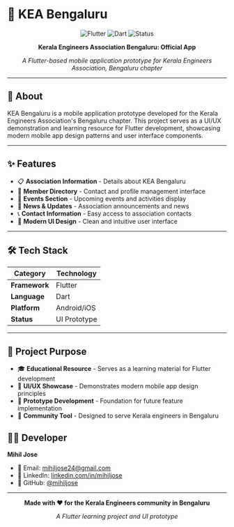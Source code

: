 # 🏢 KEA Bengaluru

<div align="center">

![Flutter](https://img.shields.io/badge/Flutter-02569B?style=for-the-badge&logo=flutter&logoColor=white)
![Dart](https://img.shields.io/badge/dart-%230175C2.svg?style=for-the-badge&logo=dart&logoColor=white)
![Status](https://img.shields.io/badge/Status-UI_Prototype-yellow?style=for-the-badge)

**Kerala Engineers Association Bengaluru: Official App**

*A Flutter-based mobile application prototype for Kerala Engineers Association, Bengaluru chapter*

</div>

---

## 📱 About

KEA Bengaluru is a mobile application prototype developed for the Kerala Engineers Association's Bengaluru chapter. This project serves as a UI/UX demonstration and learning resource for Flutter development, showcasing modern mobile app design patterns and user interface components.

---

## ✨ Features

- 📋 **Association Information** - Details about KEA Bengaluru
- 👥 **Member Directory** - Contact and profile management interface
- 📅 **Events Section** - Upcoming events and activities display
- 📰 **News & Updates** - Association announcements and news
- 📞 **Contact Information** - Easy access to association contacts
- 🎨 **Modern UI Design** - Clean and intuitive user interface

---

## 🛠️ Tech Stack

| Category | Technology |
|----------|------------|
| **Framework** | Flutter |
| **Language** | Dart |
| **Platform** | Android/iOS |
| **Status** | UI Prototype |

---

## 🎯 Project Purpose

- 🎓 **Educational Resource** - Serves as a learning material for Flutter development
- 🎨 **UI/UX Showcase** - Demonstrates modern mobile app design principles
- 📱 **Prototype Development** - Foundation for future feature implementation
- 🤝 **Community Tool** - Designed to serve Kerala engineers in Bengaluru




## 👨‍💻 Developer

**Mihil Jose**
- 📧 Email: mihiljose24@gmail.com
- 🔗 LinkedIn: [linkedin.com/in/mihiljose](https://linkedin.com/in/mihiljose)
- 🐙 GitHub: [@mihiljose](https://github.com/mihiljose)

---

<div align="center">

**Made with ❤️ for the Kerala Engineers community in Bengaluru**

*A Flutter learning project and UI prototype*

</div>
